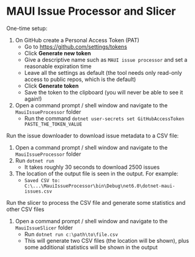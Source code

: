 # MAUI Issue Processor and Slicer

One-time setup:

1. On GitHub create a Personal Access Token (PAT)
   * Go to https://github.com/settings/tokens
   * Click **Generate new token**
   * Give a descriptive name such as `MAUI issue processor` and set a reasonable expiration time
   * Leave all the settings as default (the tool needs only read-only access to public repos, which is the default)
   * Click **Generate token**
   * Save the token to the clipboard (you will never be able to see it again!)
1. Open a command prompt / shell window and navigate to the `MauiIssueProcessor` folder
   * Run the command `dotnet user-secrets set GitHubAccessToken PASTE_THE_TOKEN_VALUE`

Run the issue downloader to download issue metadata to a CSV file:

1. Open a command prompt / shell window and navigate to the `MauiIssueProcessor` folder
1. Run `dotnet run`
   * It takes roughly 30 seconds to download 2500 issues
1. The location of the output file is seen in the output. For example:
   * `Saved CSV to: C:\...\MauiIssueProcessor\bin\Debug\net6.0\dotnet-maui-issues.csv`

Run the slicer to process the CSV file and generate some statistics and other CSV files

1. Open a command prompt / shell window and navigate to the `MauiIssueSlicer` folder
   * Run `dotnet run c:\path\to\file.csv`
   * This will generate two CSV files (the location will be shown), plus some additional statistics will be shown in the output

